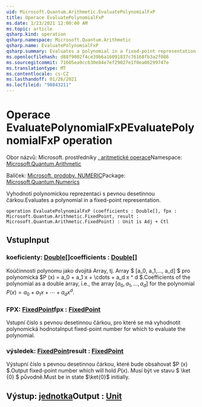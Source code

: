 ```yaml
---
uid: Microsoft.Quantum.Arithmetic.EvaluatePolynomialFxP
title: Operace EvaluatePolynomialFxP
ms.date: 1/23/2021 12:00:00 AM
ms.topic: article
qsharp.kind: operation
qsharp.namespace: Microsoft.Quantum.Arithmetic
qsharp.name: EvaluatePolynomialFxP
qsharp.summary: Evaluates a polynomial in a fixed-point representation.
ms.openlocfilehash: d88f9002f4ce39b6a16091837c76168fb3a2f086
ms.sourcegitcommit: 71605ea9cc630e84e7ef29027e1f0ea06299747e
ms.translationtype: MT
ms.contentlocale: cs-CZ
ms.lasthandoff: 01/26/2021
ms.locfileid: "98843211"
---
```

# <a name="evaluatepolynomialfxp-operation"></a><span data-ttu-id="04a68-102">Operace EvaluatePolynomialFxP</span><span class="sxs-lookup"><span data-stu-id="04a68-102">EvaluatePolynomialFxP operation</span></span>

<span data-ttu-id="04a68-103">Obor názvů: Microsoft. prostředníky [. aritmetické operace](xref:Microsoft.Quantum.Arithmetic)</span><span class="sxs-lookup"><span data-stu-id="04a68-103">Namespace: [Microsoft.Quantum.Arithmetic](xref:Microsoft.Quantum.Arithmetic)</span></span>

<span data-ttu-id="04a68-104">Balíček: [Microsoft. prodoby. NUMERIC](https://nuget.org/packages/Microsoft.Quantum.Numerics)</span><span class="sxs-lookup"><span data-stu-id="04a68-104">Package: [Microsoft.Quantum.Numerics](https://nuget.org/packages/Microsoft.Quantum.Numerics)</span></span>


<span data-ttu-id="04a68-105">Vyhodnotí polynomickou reprezentaci s pevnou desetinnou čárkou.</span><span class="sxs-lookup"><span data-stu-id="04a68-105">Evaluates a polynomial in a fixed-point representation.</span></span>

```qsharp
operation EvaluatePolynomialFxP (coefficients : Double[], fpx : Microsoft.Quantum.Arithmetic.FixedPoint, result : Microsoft.Quantum.Arithmetic.FixedPoint) : Unit is Adj + Ctl
```


## <a name="input"></a><span data-ttu-id="04a68-106">Vstup</span><span class="sxs-lookup"><span data-stu-id="04a68-106">Input</span></span>

### <a name="coefficients--double"></a><span data-ttu-id="04a68-107">koeficienty: [Double](xref:microsoft.quantum.lang-ref.double)[]</span><span class="sxs-lookup"><span data-stu-id="04a68-107">coefficients : [Double](xref:microsoft.quantum.lang-ref.double)[]</span></span>

<span data-ttu-id="04a68-108">Koúčinnosti polynomu jako dvojitá Array, tj. Array $ [a_0, a_1,..., a_d] $ pro polynomická $P (x) = a_0 + a_1 x + \cdots + a_d x ^ d $.</span><span class="sxs-lookup"><span data-stu-id="04a68-108">Coefficients of the polynomial as a double array, i.e., the array $[a_0, a_1, ..., a_d]$ for the polynomial $P(x) = a_0 + a_1 x + \cdots + a_d x^d$.</span></span>


### <a name="fpx--fixedpoint"></a><span data-ttu-id="04a68-109">FPX: [FixedPoint](xref:Microsoft.Quantum.Arithmetic.FixedPoint)</span><span class="sxs-lookup"><span data-stu-id="04a68-109">fpx : [FixedPoint](xref:Microsoft.Quantum.Arithmetic.FixedPoint)</span></span>

<span data-ttu-id="04a68-110">Vstupní číslo s pevnou desetinnou čárkou, pro které se má vyhodnotit polynomická hodnota</span><span class="sxs-lookup"><span data-stu-id="04a68-110">Input fixed-point number for which to evaluate the polynomial.</span></span>


### <a name="result--fixedpoint"></a><span data-ttu-id="04a68-111">výsledek: [FixedPoint](xref:Microsoft.Quantum.Arithmetic.FixedPoint)</span><span class="sxs-lookup"><span data-stu-id="04a68-111">result : [FixedPoint](xref:Microsoft.Quantum.Arithmetic.FixedPoint)</span></span>

<span data-ttu-id="04a68-112">Výstupní číslo s pevnou desetinnou čárkou, které bude obsahovat $P (x) $.</span><span class="sxs-lookup"><span data-stu-id="04a68-112">Output fixed-point number which will hold $P(x)$.</span></span> <span data-ttu-id="04a68-113">Musí být ve stavu $ \ket {0} $ původně.</span><span class="sxs-lookup"><span data-stu-id="04a68-113">Must be in state $\ket{0}$ initially.</span></span>



## <a name="output--unit"></a><span data-ttu-id="04a68-114">Výstup: [jednotka](xref:microsoft.quantum.lang-ref.unit)</span><span class="sxs-lookup"><span data-stu-id="04a68-114">Output : [Unit](xref:microsoft.quantum.lang-ref.unit)</span></span>

